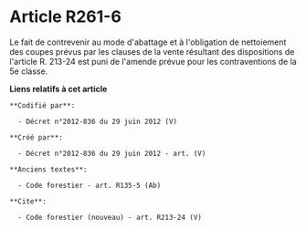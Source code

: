 # Article R261-6

Le fait de contrevenir au mode d'abattage et à l'obligation de nettoiement des coupes prévus par les clauses de la vente
résultant des dispositions de l'article R. 213-24 est puni de l'amende prévue pour les contraventions de la 5e classe.

**Liens relatifs à cet article**

	**Codifié par**:

	  - Décret n°2012-836 du 29 juin 2012 (V)

	**Créé par**:

	  - Décret n°2012-836 du 29 juin 2012 - art. (V)

	**Anciens textes**:

	  - Code forestier - art. R135-5 (Ab)

	**Cite**:

	  - Code forestier (nouveau) - art. R213-24 (V)
